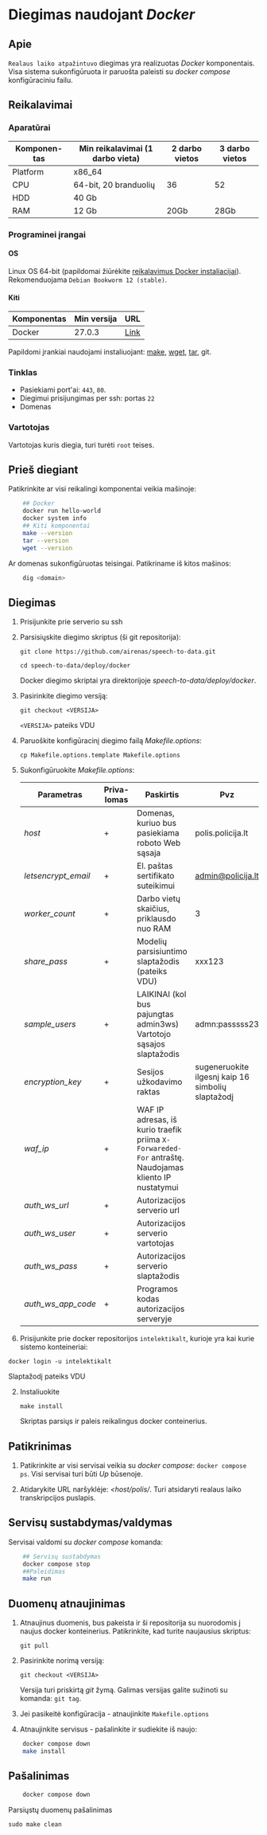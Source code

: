 # Diegimas naudojant *Docker*

## Apie

`Realaus laiko atpažintuvo` diegimas yra realizuotas *Docker* komponentais. Visa sistema sukonfigūruota ir paruošta paleisti su *docker compose* konfigūraciniu failu.


## Reikalavimai

### Aparatūrai

| Komponen-tas | Min reikalavimai (1 darbo vieta) | 2 darbo vietos | 3 darbo vietos |
| ------------ | -------------------------------- | -------------- | -------------- |
| Platform     | x86_64                           |                |                |
| CPU          | 64-bit, 20 branduolių            | 36             | 52             |
| HDD          | 40 Gb                            |                |                |
| RAM          | 12 Gb                            | 20Gb           | 28Gb           |

### Programinei įrangai

#### OS

Linux OS 64-bit (papildomai žiūrėkite [reikalavimus Docker instaliacijai](https://docs.docker.com/engine/install/)). Rekomenduojama `Debian Bookworm 12 (stable)`. 


#### Kiti

| Komponentas | Min versija | URL                                             |
| ----------- | ----------- | ----------------------------------------------- |
| Docker      | 27.0.3      | [Link](https://docs.docker.com/engine/install/) |

Papildomi įrankiai naudojami instaliuojant: [make](https://www.gnu.org/software/make/manual/make.html), [wget](https://www.gnu.org/software/wget/manual/wget.html), [tar](https://www.gnu.org/software/tar/manual/), git.

### Tinklas

- Pasiekiami port'ai: `443`, `80`.
- Diegimui prisijungimas per ssh: portas `22`
- Domenas

### Vartotojas

Vartotojas kuris diegia, turi turėti `root` teises.

## Prieš diegiant

Patikrinkite ar visi reikalingi komponentai veikia mašinoje:

```bash
    ## Docker
    docker run hello-world
    docker system info
    ## Kiti komponentai
    make --version
    tar --version
    wget --version
```   
 
Ar domenas sukonfigūruotas teisingai. Patikriname iš kitos mašinos:
```bash
    dig <domain>
```

## Diegimas
1. Prisijunkite prie serverio su ssh

1. Parsisiųskite diegimo skriptus (ši git repositorija):

    `git clone https://github.com/airenas/speech-to-data.git`

    `cd speech-to-data/deploy/docker`

    Docker diegimo skriptai yra direktorijoje *speech-to-data/deploy/docker*.

1. Pasirinkite diegimo versiją:

    `git checkout <VERSIJA>`
    
    `<VERSIJA>` pateiks VDU

1. Paruoškite konfigūracinį diegimo failą *Makefile.options*:

    `cp Makefile.options.template Makefile.options`

1. Sukonfigūruokite *Makefile.options*:

    | Parametras          | Priva-lomas | Paskirtis                                                                                             | Pvz                                               |
    | ------------------- | ----------- | ----------------------------------------------------------------------------------------------------- | ------------------------------------------------- |
    | *host*              | +           | Domenas, kuriuo bus pasiekiama roboto Web sąsaja                                                      | polis.policija.lt                                 |
    | *letsencrypt_email* | +           | El. paštas sertifikato suteikimui                                                                     | admin@policija.lt                                 |
    | *worker_count*      | +           | Darbo vietų skaičius, priklausdo nuo RAM                                                              | 3                                                 |
    | *share_pass*        | +           | Modelių parsisiuntimo slaptažodis (pateiks VDU)                                                       | xxx123                                            |
    | *sample_users*      | +           | LAIKINAI (kol bus pajungtas admin3ws) Vartotojo sąsajos slaptažodis                                   | admn:passsss23                                    |
    | *encryption_key*    | +           | Sesijos užkodavimo raktas                                                                             | sugeneruokite ilgesnį kaip 16 simbolių slaptažodį |
    | *waf_ip*            | +           | WAF IP adresas, iš kurio traefik priima `X-Forwareded-For` antraštę. Naudojamas kliento IP nustatymui |                                                   |
    | *auth_ws_url*       | +           | Autorizacijos serverio url                                                                            |                                                   |
    | *auth_ws_user*      | +           | Autorizacijos serverio vartotojas                                                                     |                                                   |
    | *auth_ws_pass*      | +           | Autorizacijos serverio slaptažodis                                                                    |                                                   |
    | *auth_ws_app_code*  | +           | Programos kodas autorizacijos serveryje                                                               |                                                   |


1. Prisijunkite prie docker repositorijos `intelektikalt`, kurioje yra kai kurie sistemo konteineriai:

`docker login -u intelektikalt`

Slaptažodį pateiks VDU

2. Instaliuokite

    `make install`

    Skriptas parsiųs ir paleis reikalingus docker conteinerius.

## Patikrinimas

1. Patikrinkite ar visi servisai veikia su *docker compose*: `docker compose ps`. Visi servisai turi būti *Up* būsenoje.

1. Atidarykite URL naršyklėje: *<host/polis/*. Turi atsidaryti realaus laiko transkripcijos puslapis.

## Servisų sustabdymas/valdymas

Servisai valdomi su *docker compose* komanda:

```bash
    ## Servisų sustabdymas
    docker compose stop
    ##Paleidimas
    make run
```

## Duomenų atnaujinimas

1. Atnaujinus duomenis, bus pakeista ir ši repositorija su nuorodomis į naujus docker konteinerius. Patikrinkite, kad turite naujausius skriptus:

    `git pull`

1. Pasirinkite norimą versiją:

    `git checkout <VERSIJA>`

    Versija turi priskirtą *git* žymą. Galimas versijas galite sužinoti su komanda: `git tag`.

1. Jei pasikeitė konfigūracija - atnaujinkite `Makefile.options`

1. Atnaujinkite servisus - pašalinkite ir sudiekite iš naujo:

```bash
    docker compose down
    make install
```

## Pašalinimas

```bash
    docker compose down
```

Parsiųstų duomenų pašalinimas
```
sudo make clean
```
